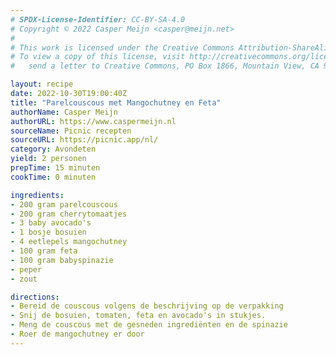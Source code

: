 ```yaml
---
# SPDX-License-Identifier: CC-BY-SA-4.0
# Copyright © 2022 Casper Meijn <casper@meijn.net>
# 
# This work is licensed under the Creative Commons Attribution-ShareAlike 4.0 International License. 
# To view a copy of this license, visit http://creativecommons.org/licenses/by-sa/4.0/ or 
#   send a letter to Creative Commons, PO Box 1866, Mountain View, CA 94042, USA.

layout: recipe
date: 2022-10-30T19:00:40Z
title: "Parelcouscous met Mangochutney en Feta"
authorName: Casper Meijn
authorURL: https://www.caspermeijn.nl
sourceName: Picnic recepten
sourceURL: https://picnic.app/nl/
category: Avondeten
yield: 2 personen
prepTime: 15 minuten
cookTime: 0 minuten

ingredients:
- 200 gram parelcouscous
- 200 gram cherrytomaatjes
- 3 baby avocado's
- 1 bosje bosuien
- 4 eetlepels mangochutney
- 100 gram feta
- 100 gram babyspinazie
- peper
- zout

directions:
- Bereid de couscous volgens de beschrijving op de verpakking
- Snij de bosuien, tomaten, feta en avocado's in stukjes.
- Meng de couscous met de gesneden ingrediënten en de spinazie
- Roer de mangochutney er door
---
```

